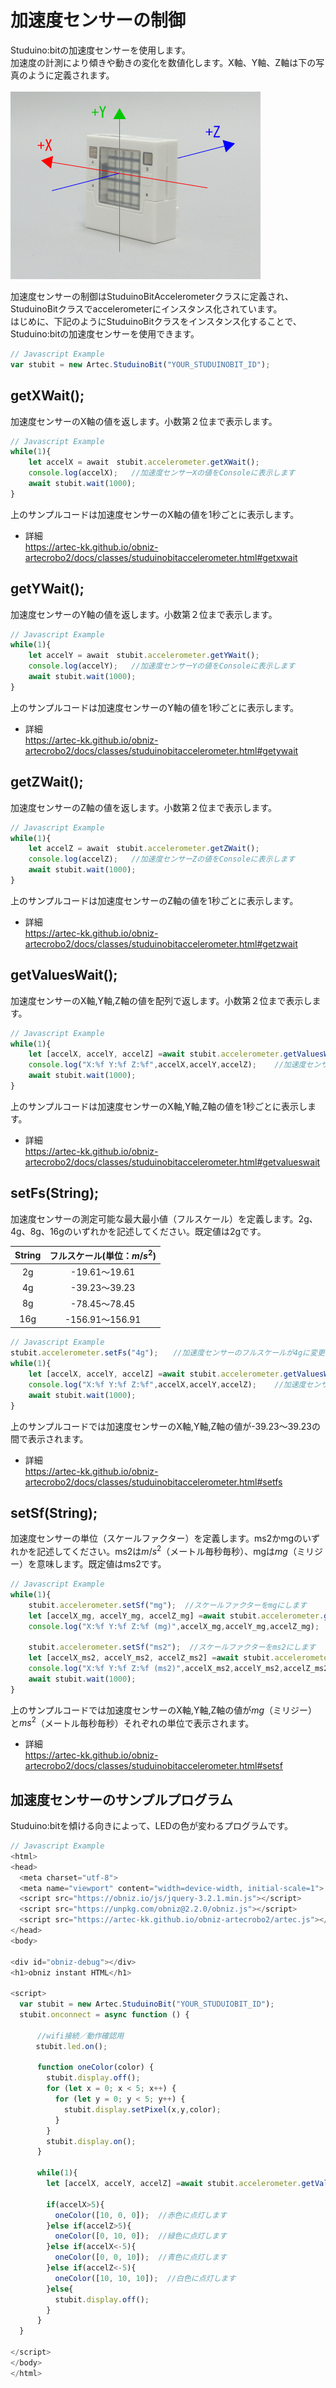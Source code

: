# 加速度センサーの制御
Studuino:bitの加速度センサーを使用します。</br>
加速度の計測により傾きや動きの変化を数値化します。X軸、Y軸、Z軸は下の写真のように定義されます。</br></br>
![](./image/accelerometer.png)


加速度センサーの制御はStuduinoBitAccelerometerクラスに定義され、StuduinoBitクラスでaccelerometerにインスタンス化されています。</br>
はじめに、下記のようにStuduinoBitクラスをインスタンス化することで、Studuino:bitの加速度センサーを使用できます。
```Javascript
// Javascript Example
var stubit = new Artec.StuduinoBit("YOUR_STUDUINOBIT_ID");
```

## getXWait();

加速度センサーのX軸の値を返します。小数第２位まで表示します。

```Javascript
// Javascript Example
while(1){
    let accelX = await　stubit.accelerometer.getXWait();
    console.log(accelX);   //加速度センサーXの値をConsoleに表示します
    await stubit.wait(1000);
}
```
上のサンプルコードは加速度センサーのX軸の値を1秒ごとに表示します。
* 詳細<br/>
https://artec-kk.github.io/obniz-artecrobo2/docs/classes/studuinobitaccelerometer.html#getxwait

## getYWait();
加速度センサーのY軸の値を返します。小数第２位まで表示します。

```Javascript
// Javascript Example
while(1){
    let accelY = await　stubit.accelerometer.getYWait();
    console.log(accelY);   //加速度センサーYの値をConsoleに表示します
    await stubit.wait(1000);
}
```
上のサンプルコードは加速度センサーのY軸の値を1秒ごとに表示します。
* 詳細<br/>
https://artec-kk.github.io/obniz-artecrobo2/docs/classes/studuinobitaccelerometer.html#getywait

## getZWait();
加速度センサーのZ軸の値を返します。小数第２位まで表示します。
```Javascript
// Javascript Example
while(1){
    let accelZ = await　stubit.accelerometer.getZWait();
    console.log(accelZ);   //加速度センサーZの値をConsoleに表示します
    await stubit.wait(1000);
}
```
上のサンプルコードは加速度センサーのZ軸の値を1秒ごとに表示します。
* 詳細<br/>
https://artec-kk.github.io/obniz-artecrobo2/docs/classes/studuinobitaccelerometer.html#getzwait


## getValuesWait();
加速度センサーのX軸,Y軸,Z軸の値を配列で返します。小数第２位まで表示します。
```Javascript
// Javascript Example
while(1){
    let [accelX, accelY, accelZ] =await stubit.accelerometer.getValuesWait();
    console.log("X:%f Y:%f Z:%f",accelX,accelY,accelZ);    //加速度センサーの値をConsoleに表示します
    await stubit.wait(1000);
}
```
上のサンプルコードは加速度センサーのX軸,Y軸,Z軸の値を1秒ごとに表示します。
* 詳細<br/>
https://artec-kk.github.io/obniz-artecrobo2/docs/classes/studuinobitaccelerometer.html#getvalueswait

## setFs(String);
加速度センサーの測定可能な最大最小値（フルスケール）を定義します。2g、4g、8g、16gのいずれかを記述してください。既定値は2gです。<br/>

| String |      フルスケール(単位：$m/s^2$)     |
|:------:|:-------------:|
|   2g   | -19.61～19.61 |
|   4g   | -39.23～39.23 |
|   8g   | -78.45～78.45 |
|   16g   | -156.91～156.91 |
```Javascript
// Javascript Example
stubit.accelerometer.setFs("4g");　　//加速度センサーのフルスケールが4gに変更されます
while(1){
    let [accelX, accelY, accelZ] =await stubit.accelerometer.getValuesWait();　//加速度センサーX,Y,Zの値を取得します
    console.log("X:%f Y:%f Z:%f",accelX,accelY,accelZ);    //加速度センサーの値をConsoleに表示します
    await stubit.wait(1000);
}
```
上のサンプルコードでは加速度センサーのX軸,Y軸,Z軸の値が-39.23～39.23の間で表示されます。
* 詳細<br/>
https://artec-kk.github.io/obniz-artecrobo2/docs/classes/studuinobitaccelerometer.html#setfs


## setSf(String);
加速度センサーの単位（スケールファクター）を定義します。ms2かmgのいずれかを記述してください。ms2は$m/s^2$（メートル毎秒毎秒）、mgは$mg$（ミリジー）を意味します。既定値はms2です。<br/>
```Javascript
// Javascript Example
while(1){
    stubit.accelerometer.setSf("mg");  //スケールファクターをmgにします
    let [accelX_mg, accelY_mg, accelZ_mg] =await stubit.accelerometer.getValuesWait();  //加速度センサーX,Y,Zの値を取得します
    console.log("X:%f Y:%f Z:%f (mg)",accelX_mg,accelY_mg,accelZ_mg);　//加速度センサーの値をConsoleに表示します

    stubit.accelerometer.setSf("ms2");  //スケールファクターをms2にします
    let [accelX_ms2, accelY_ms2, accelZ_ms2] =await stubit.accelerometer.getValuesWait();  //加速度センサーX,Y,Zの値を取得します
    console.log("X:%f Y:%f Z:%f (ms2)",accelX_ms2,accelY_ms2,accelZ_ms2);　//加速度センサーの値をConsoleに表示します
    await stubit.wait(1000);
}
```
上のサンプルコードでは加速度センサーのX軸,Y軸,Z軸の値が$mg$（ミリジー）と$ms^2$（メートル毎秒毎秒）それぞれの単位で表示されます。
* 詳細<br/>
https://artec-kk.github.io/obniz-artecrobo2/docs/classes/studuinobitaccelerometer.html#setsf

## 加速度センサーのサンプルプログラム
Studuino:bitを傾ける向きによって、LEDの色が変わるプログラムです。
```Javascript
// Javascript Example
<html>
<head>
  <meta charset="utf-8">
  <meta name="viewport" content="width=device-width, initial-scale=1">
  <script src="https://obniz.io/js/jquery-3.2.1.min.js"></script>
  <script src="https://unpkg.com/obniz@2.2.0/obniz.js"></script>
  <script src="https://artec-kk.github.io/obniz-artecrobo2/artec.js"></script>
</head>
<body>

<div id="obniz-debug"></div>
<h1>obniz instant HTML</h1>

<script>
  var stubit = new Artec.StuduinoBit("YOUR_STUDUIOBIT_ID");
  stubit.onconnect = async function () {
    
      //wifi接続／動作確認用
    　stubit.led.on();
    
      function oneColor(color) {
        stubit.display.off();
        for (let x = 0; x < 5; x++) {
          for (let y = 0; y < 5; y++) {
            stubit.display.setPixel(x,y,color);
          }
        }
        stubit.display.on();
      }
    
      while(1){
        let [accelX, accelY, accelZ] =await stubit.accelerometer.getValuesWait();  //加速度センサーX,Y,Zの値を取得します
      
        if(accelX>5){
          oneColor([10, 0, 0]);  //赤色に点灯します
        }else if(accelZ>5){
          oneColor([0, 10, 0]);  //緑色に点灯します
        }else if(accelX<-5){
          oneColor([0, 0, 10]);  //青色に点灯します
        }else if(accelZ<-5){  
          oneColor([10, 10, 10]);  //白色に点灯します
        }else{
          stubit.display.off();
        }
      }
  }

</script>
</body>
</html>
```
